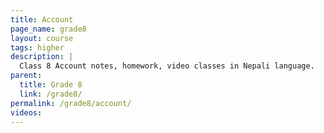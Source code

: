 ```yaml
---
title: Account
page_name: grade8
layout: course
tags: higher
description: |
  Class 8 Account notes, homework, video classes in Nepali language.
parent:
  title: Grade 8
  link: /grade8/
permalink: /grade8/account/
videos:
---
```


